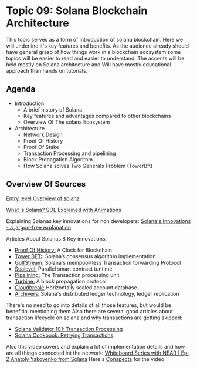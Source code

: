 # Topic 09: Solana Blockchain Architecture

This topic serves as a form of introduction of solana blockchain. Here we will underline it's key features and benefits. As the audience already should have general grasp of how things work in a blockchain ecosystem some topics will be easier to read and easier to understand. The accents will be held mostly on Solana architecture and Will have mostly educational approach than hands on tutorials.

## Agenda

* Introduction
  * A brief history of Solana
  * Key features and advantages compared to other blockchains
  * Overview Of The solana Ecosystem
* Architecture
  * Network Design
  * Proof Of History
  * Proof Of Stake
  * Transaction Processing and pipelining
  * Block Propagation Algorithm
  * How Solana solves Two Generals Problem (TowerBft)

## Overview Of Sources

[Entry level Overview of solana](https://2501babe.github.io/posts/solana101.html)

[What is Solana? SOL Explained with Animations](https://www.youtube.com/watch?v=1jzROE6EhxM)

Explaining Solanas key innovations for non developers: [Solana's Innovations - a jargon-free explanation](https://learn.figment.io/tutorials/explaining-solana-for-beginners)

Articles About Solanas 8 Key innovations:

* [Proof Of History:](https://medium.com/solana-labs/proof-of-history-a-clock-for-blockchain-cf47a61a9274) A Clock for Blockchain
* [Tower BFT:](https://medium.com/solana-labs/tower-bft-solanas-high-performance-implementation-of-pbft-464725911e79): Solana’s consensus algorithm implementation
* [GulfStream:](https://medium.com/solana-labs/gulf-stream-solanas-mempool-less-transaction-forwarding-protocol-d342e72186ad) Solana's mempool-less Transaction forwarding Protocol
* [Sealevel:](<Topic 05 Solana Blockchain Architecture.md>) Parallel smart contract tuntime
* [Pipelining:](https://medium.com/solana-labs/pipelining-in-solana-the-transaction-processing-unit-2bb01dbd2d8f) The Transaction processing unit
* [Turbine:](https://medium.com/solana-labs/turbine-solanas-block-propagation-protocol-solves-the-scalability-trilemma-2ddba46a51db) A block propagation protocol
* [Cloudbreak:](https://medium.com/solana-labs/cloudbreak-solanas-horizontally-scaled-state-architecture-9a86679dcbb1) Horizontally scaled account database
* [Archivers:](https://docs.solana.com/proposals/ledger-replication-to-implement) Solana's distributed ledger technology, ledger replication

There's no need to go into details of all those features, but would be benefitial mentioning them Also there are several good articles about transaction lifecycle on solana and why transactions are getting skipped:

* [Solana Validator 101: Transaction Processing](https://jito-labs.medium.com/solana-validator-101-transaction-processing-90bcdc271143)
* [Solana Cookbook: Retrying Transactions](https://solanacookbook.com/guides/retrying-transactions.html#facts)

Also this video covers and explain a lot of implementation details and how are all things connected int the network: [Whiteboard Series with NEAR | Ep: 2 Anatoly Yakovenko from Solana](https://www.youtube.com/watch?v=rKGhbC6Uync) Here's [Conspects](https://github.com/lsmod/proof-of-history-explained#ok-i-get-proof-of-history-whats-the-point) for the video
